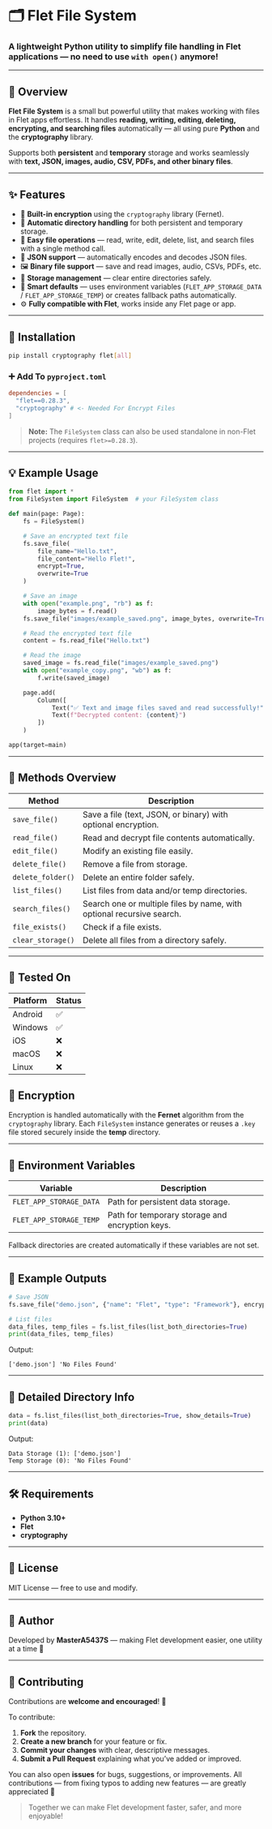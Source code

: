 # 🗂️ Flet File System

### A lightweight Python utility to simplify file handling in **Flet** applications — no need to use `with open()` anymore!

---

## 🚀 Overview

**Flet File System** is a small but powerful utility that makes working with files in Flet apps effortless.
It handles **reading, writing, editing, deleting, encrypting, and searching files** automatically — all using pure **Python** and the **cryptography** library.

Supports both **persistent** and **temporary** storage and works seamlessly with **text, JSON, images, audio, CSV, PDFs, and other binary files**.

---

## ✨ Features

* 🔐 **Built-in encryption** using the `cryptography` library (Fernet).
* 📁 **Automatic directory handling** for both persistent and temporary storage.
* 💾 **Easy file operations** — read, write, edit, delete, list, and search files with a single method call.
* 🧩 **JSON support** — automatically encodes and decodes JSON files.
* 🖼️ **Binary file support** — save and read images, audio, CSVs, PDFs, etc.
* 🧹 **Storage management** — clear entire directories safely.
* 🧠 **Smart defaults** — uses environment variables (`FLET_APP_STORAGE_DATA` / `FLET_APP_STORAGE_TEMP`) or creates fallback paths automatically.
* ⚙️ **Fully compatible with Flet**, works inside any Flet page or app.

---

## 🧰 Installation

```bash
pip install cryptography flet[all]
```

### ➕ Add To `pyproject.toml`
```toml
dependencies = [
  "flet==0.28.3",
  "cryptography" # <- Needed For Encrypt Files
]
```

> **Note:** The `FileSystem` class can also be used standalone in non-Flet projects (requires `flet>=0.28.3`).

---

## 💡 Example Usage

```python
from flet import *
from FileSystem import FileSystem  # your FileSystem class

def main(page: Page):
    fs = FileSystem()

    # Save an encrypted text file
    fs.save_file(
        file_name="Hello.txt",
        file_content="Hello Flet!",
        encrypt=True,
        overwrite=True
    )

    # Save an image
    with open("example.png", "rb") as f:
        image_bytes = f.read()
    fs.save_file("images/example_saved.png", image_bytes, overwrite=True)

    # Read the encrypted text file
    content = fs.read_file("Hello.txt")

    # Read the image
    saved_image = fs.read_file("images/example_saved.png")
    with open("example_copy.png", "wb") as f:
        f.write(saved_image)

    page.add(
        Column([
            Text("✅ Text and image files saved and read successfully!"),
            Text(f"Decrypted content: {content}")
        ])
    )

app(target=main)
```

---

## 🧱 Methods Overview

| Method            | Description                                                           |
| ----------------- | --------------------------------------------------------------------- |
| `save_file()`     | Save a file (text, JSON, or binary) with optional encryption.         |
| `read_file()`     | Read and decrypt file contents automatically.                         |
| `edit_file()`     | Modify an existing file easily.                                       |
| `delete_file()`   | Remove a file from storage.                                           |
| `delete_folder()` | Delete an entire folder safely.                                       |
| `list_files()`    | List files from data and/or temp directories.                         |
| `search_files()`  | Search one or multiple files by name, with optional recursive search. |
| `file_exists()`   | Check if a file exists.                                               |
| `clear_storage()` | Delete all files from a directory safely.                             |

---

## 🧪 Tested On

| Platform  | Status |
|-----------|---------|
| Android   | ✅ |
| Windows   | ✅ |
| iOS       | ❌ |
| macOS     | ❌ |
| Linux     | ❌ |


## 🔐 Encryption

Encryption is handled automatically with the **Fernet** algorithm from the `cryptography` library.
Each `FileSystem` instance generates or reuses a `.key` file stored securely inside the **temp** directory.

---

## 🧩 Environment Variables

| Variable                | Description                                     |
| ----------------------- | ----------------------------------------------- |
| `FLET_APP_STORAGE_DATA` | Path for persistent data storage.               |
| `FLET_APP_STORAGE_TEMP` | Path for temporary storage and encryption keys. |

Fallback directories are created automatically if these variables are not set.

---

## 🧹 Example Outputs

```python
# Save JSON
fs.save_file("demo.json", {"name": "Flet", "type": "Framework"}, encrypt=False)

# List files
data_files, temp_files = fs.list_files(list_both_directories=True)
print(data_files, temp_files)
```

Output:

```
['demo.json'] 'No Files Found'
```

---

## 📂 Detailed Directory Info

```python
data = fs.list_files(list_both_directories=True, show_details=True)
print(data)
```

Output:

```
Data Storage (1): ['demo.json']
Temp Storage (0): 'No Files Found'
```

---

## 🛠️ Requirements

* **Python 3.10+**
* **Flet**
* **cryptography**

---

## 📄 License

MIT License — free to use and modify.

---

## 💬 Author

Developed by **MasterA5437S** — making Flet development easier, one utility at a time 💙

---

## 🤝 Contributing

Contributions are **welcome and encouraged**! 🎉

To contribute:

1. **Fork** the repository.
2. **Create a new branch** for your feature or fix.
3. **Commit your changes** with clear, descriptive messages.
4. **Submit a Pull Request** explaining what you’ve added or improved.

You can also open **issues** for bugs, suggestions, or improvements.
All contributions — from fixing typos to adding new features — are greatly appreciated 💪

> Together we can make Flet development faster, safer, and more enjoyable!
